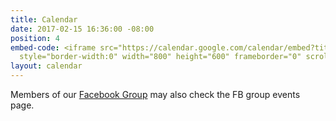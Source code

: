 ```yaml
---
title: Calendar
date: 2017-02-15 16:36:00 -08:00
position: 4
embed-code: <iframe src="https://calendar.google.com/calendar/embed?title=Indivisible%20OC%20CA%2047&amp;height=600&amp;wkst=1&amp;bgcolor=%23FFFFFF&amp;src=5a4j8c9d5kf4rjm8vpkv4de13s%40group.calendar.google.com&amp;color=%232F6309&amp;ctz=America%2FLos_Angeles"
  style="border-width:0" width="800" height="600" frameborder="0" scrolling="no"></iframe>
layout: calendar
---
```


Members of our [Facebook Group](https://www.facebook.com/groups/indivisibleoc47/)
may also check the FB group events page.